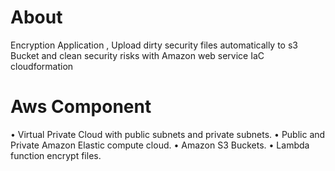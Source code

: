  # About
 
Encryption Application , Upload dirty security files automatically to s3 Bucket and clean security risks with Amazon web service IaC cloudformation

# Aws Component

•	Virtual Private Cloud with public subnets and private subnets.
•	Public and Private Amazon Elastic compute cloud.
•	Amazon S3 Buckets.
•	Lambda function encrypt files.    
